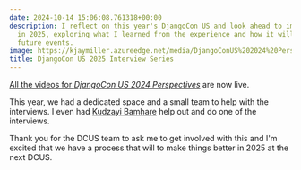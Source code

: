```yaml
---
date: 2024-10-14 15:06:08.761318+00:00
description: I reflect on this year's DjangoCon US and look ahead to improvements
  in 2025, exploring what I learned from the experience and how it will shape our
  future events.
image: https://kjaymiller.azureedge.net/media/DjangoConUS%202024%20Perspectives%20Monical%20Oyuhgi.webp
title: DjangoCon US 2025 Interview Series
---
```


[All the videos for _DjangoCon US 2024 Perspectives_](https://www.youtube.com/playlist?list=PL2NFhrDSOxgVFmeAjIMjIyNesLJbwj_-K) are now live.

This year, we had a dedicated space and a small team to help with the interviews. I even had [Kudzayi Bamhare](https://www.linkedin.com/in/kudzayi-bamhare-3b6991b7) help out and do one of the interviews.

Thank you for the DCUS team to ask me to get involved with this and I'm excited that we have a process that will to make things better in 2025 at the next DCUS.
